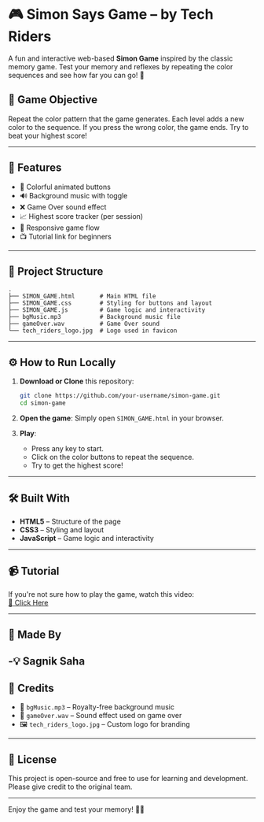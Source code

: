 # 🎮 Simon Says Game – by Tech Riders

A fun and interactive web-based **Simon Game** inspired by the classic memory game. Test your memory and reflexes by repeating the color sequences and see how far you can go! 🎯

## 🧠 Game Objective
Repeat the color pattern that the game generates. Each level adds a new color to the sequence. If you press the wrong color, the game ends. Try to beat your highest score!

---

## 🚀 Features

- 🎨 Colorful animated buttons
- 🔊 Background music with toggle
- ❌ Game Over sound effect
- 📈 Highest score tracker (per session)
- 🧩 Responsive game flow
- 📺 Tutorial link for beginners

---

## 📂 Project Structure

```
.
├── SIMON_GAME.html       # Main HTML file
├── SIMON_GAME.css        # Styling for buttons and layout
├── SIMON_GAME.js         # Game logic and interactivity
├── bgMusic.mp3           # Background music file
├── gameOver.wav          # Game Over sound
└── tech_riders_logo.jpg  # Logo used in favicon
```

---

## ⚙️ How to Run Locally

1. **Download or Clone** this repository:
   ```bash
   git clone https://github.com/your-username/simon-game.git
   cd simon-game
   ```

2. **Open the game**:
   Simply open `SIMON_GAME.html` in your browser.

3. **Play**:
   - Press any key to start.
   - Click on the color buttons to repeat the sequence.
   - Try to get the highest score!

---

## 🛠️ Built With

- **HTML5** – Structure of the page
- **CSS3** – Styling and layout
- **JavaScript** – Game logic and interactivity

---

## 📹 Tutorial

If you're not sure how to play the game, watch this video:  
[🔗 Click Here](https://youtu.be/oI0MlnQq7-o?si=Jn3pS8F4_SNPkA17)

---

## 👥 Made By 
-💡 Sagnik Saha  
---

## 📢 Credits

- 🎵 `bgMusic.mp3` – Royalty-free background music
- 📢 `gameOver.wav` – Sound effect used on game over
- 🖼️ `tech_riders_logo.jpg` – Custom logo for branding

---

## 📃 License

This project is open-source and free to use for learning and development. Please give credit to the original team.

---

Enjoy the game and test your memory! 🧠✨
